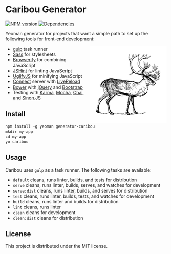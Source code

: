 # Caribou Generator

[![NPM version][npm-image]][npm-url] [![Dependencies][david-image]][david-url]

Yeoman generator for projects that want a simple path to set up the following
tools for front-end development:

<img align="right" src="templates/app/media/caribou-small.png" alt="Caribou">

 - [gulp][gulp] task runner
 - [Sass][sass] for stylesheets
 - [Browserify][browserify] for combining JavaScript
 - [JSHint][jshint] for linting JavaScript
 - [UglifyJS][uglifyjs] for minifying JavaScript
 - [Connect][connect] server with [LiveReload][livereload]
 - [Bower][bower] with [jQuery][jquery] and [Bootstrap][bootstrap]
 - Testing with [Karma][karma], [Mocha][mocha], [Chai][chai], and
   [Sinon.JS][sinon]

## Install

```
npm install -g yeoman generator-caribou
mkdir my-app
cd my-app
yo caribou
```

## Usage

Caribou uses `gulp` as a task runner. The following tasks are available:

 - `default` cleans, runs linter, builds, and tests for distribution
 - `serve` cleans, runs linter, builds, serves, and watches for development
 - `serve:dist` cleans, runs linter, builds, and serves for distribution
 - `test` cleans, runs linter, builds, tests, and watches for development
 - `build` cleans, runs linter and builds for distribution
 - `lint` cleans, runs linter
 - `clean` cleans for development
 - `clean:dist` cleans for distribution


## License

This project is distributed under the MIT license.


[npm-url]: https://npmjs.org/package/generator-caribou
[npm-image]: https://badge.fury.io/js/generator-caribou.png
[david-image]: https://david-dm.org/wbyoung/caribou.png?theme=shields.io
[david-url]: https://david-dm.org/wbyoung/caribou

[caribou-image]: ./templates/app/media/caribou-small.png
[gulp]: http://gulpjs.com
[sass]: http://sass-lang.com
[browserify]: http://browserify.org
[jshint]: http://www.jshint.com
[uglifyjs]: https://github.com/mishoo/UglifyJS
[connect]: https://github.com/senchalabs/connect
[livereload]: http://livereload.com
[bower]: http://bower.io
[jquery]: http://jquery.com
[bootstrap]: http://getbootstrap.com
[karma]: http://karma-runner.github.io/
[mocha]: http://visionmedia.github.io/mocha/
[chai]: http://chaijs.com
[sinon]: http://sinonjs.org
